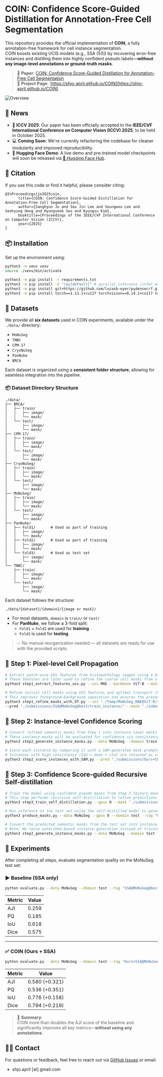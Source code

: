 # COIN: Confidence Score-Guided Distillation for Annotation-Free Cell Segmentation

This repository provides the official implementation of **COIN**, a fully annotation-free framework for cell instance segmentation.  
COIN boosts existing UCIS models (e.g., SSA [50]) by recovering error-free instances and distilling them into highly confident pseudo labels—**without any image-level annotations or ground-truth masks**.

> 📄 **Paper**: [COIN: Confidence Score-Guided Distillation for Annotation-Free Cell Segmentation](https://arxiv.org/pdf/2503.11439)  
> 🔗 **Project Page**: [https://shjo-april.github.io/COIN](https://shjo-april.github.io/COIN)

![Overview](./assets/Overview.png)

## 📰 News

- 📅 **ICCV 2025**: Our paper has been officially accepted to the **IEEE/CVF International Conference on Computer Vision (ICCV) 2025**, to be held in October 2025.
- 💻 **Coming Soon**: We're currently refactoring the codebase for cleaner modularity and improved reproducibility.
- 🚀 **Hugging Face Demo**: A live demo and pre-trained model checkpoints will soon be released via [🤗 Hugging Face Hub](https://huggingface.co/models).


## 📌 Citation

If you use this code or find it helpful, please consider citing:

```
@InProceedings{jo2025coin,
      title={COIN: Confidence Score-Guided Distillation for Annotation-Free Cell Segmentation}, 
      author={Sanghyun Jo and Seo Jin Lee and Seungwoo Lee and Seohyung Hong and Hyungseok Seo and Kyungsu Kim},
      booktitle={Proceedings of the IEEE/CVF International Conference on Computer Vision (ICCV)},
      year={2025}
}
```

## 📦 Installation

Set up the environment using:

```bash
python3 -m venv venv
source ./venv/bin/activate

python3 -m pip install -r requirements.txt
python3 -m pip install -U "ray[default]" # parallel inference (infer_masks.py)
python3 -m pip install git+https://github.com/lucasb-eyer/pydensecrf.git # for CRF
python3 -m pip install torch==1.13.1+cu117 torchvision==0.14.1+cu117 torchaudio==0.13.1 --extra-index-url https://download.pytorch.org/whl/cu117
```

## 📁 Datasets

We provide all **six datasets** used in COIN experiments, available under the `./data/` directory:

- `MoNuSeg`
- `TNBC`
- `CPM-17`
- `CryoNuSeg`
- `PanNuke`
- `BRCA`

Each dataset is organized using a **consistent folder structure**, allowing for seamless integration into the pipeline.

### 📦 Dataset Directory Structure

```
./data/
├── BRCA/
│   ├── train/
│   │   ├── image/
│   │   └── mask/
│   └── test/
│       ├── image/
│       └── mask/
├── CPM-17/
│   ├── train/
│   │   ├── image/
│   │   └── mask/
│   └── test/
│       ├── image/
│       └── mask/
├── CryoNuSeg/
│   ├── train/
│   │   ├── image/
│   │   └── mask/
│   └── test/
│       ├── image/
│       └── mask/
├── MoNuSeg/
│   ├── train/
│   │   ├── image/
│   │   └── mask/
│   └── test/
│       ├── image/
│       └── mask/
├── PanNuke/
│   ├── Fold1/       # Used as part of training
│   │   ├── image/
│   │   └── mask/
│   ├── Fold2/       # Used as part of training
│   │   ├── image/
│   │   └── mask/
│   └── Fold3/       # Used as test set
│       ├── image/
│       └── mask/
└── TNBC/
    ├── train/
    │   ├── image/
    │   └── mask/
    └── test/
        ├── image/
        └── mask/
```

Each dataset follows the structure:  
```
./data/{dataset}/{domain}/{image or mask}/
```

- For most datasets, `domain` is `train/` or `test/`
- For **PanNuke**, we follow a 3-fold split:
  - `Fold1` + `Fold2` are used for **training**
  - `Fold3` is used for **testing**

> ✅ No manual reorganization needed — all datasets are ready for use with the provided scripts.

## 🧩 Step 1: Pixel-level Cell Propagation

```bash
# Extract patch-wise USS features from histopathology images using a backbone (e.g., MAE with ViT-B).
# These features are later used to refine the coarse cell masks from a UCIS model.
python3 step1_extract_features_uss.py --uss MAE --backbone ViT-B --data MoNuSeg --domain train --zoom 6 --scales 1.0 --hflip

# Refine initial cell masks using USS features and optimal transport (OT).
# This improves foreground–background separation and ensures the presence of error-free instances.
python3 step1_refine_masks_with_OT.py --uss "./temp/MoNuSeg_MAE@ViT-B/train_{}@hflip/" --scales 6 --ot \
--pred "./submissions/SSA@MoNuSeg@best/train_instance/" --mask "./submissions/Ours+SSA@MoNuSeg@Step1/train/" --accumulate_centroids
```

## 🧠 Step 2: Instance-level Confidence Scoring

```bash
# Convert refined semantic masks from Step 1 into instance-level masks using connected component labeling and watershed.
# These instance masks will be evaluated for confidence via consistency with SAM-generated masks.
python3 step2_generate_instance_masks.py --data MoNuSeg --domain train --tag "Ours+SSA@MoNuSeg@Step1"

# Score each instance by comparing it with a SAM-generated mask prompted at its center point.
# Instances with high consistency (IoU > mean + std) are retained as confident masks for self-distillation.
python3 step2_score_instances_with_SAM.py --pred "./submissions/Ours+SSA@MoNuSeg@Step1/train_instance/" --mask "./submissions/Ours+SSA@MoNuSeg@Step1/train_sam/" --strategy mean+std 
```

## 🔁 Step 3: Confidence Score-guided Recursive Self-distillation

```bash
# Train the model using confident pseudo masks from Step 2 (binary masks only; no edge decoder is used).
# This step performs recursive self-distillation to refine predictions and expand confidence progressively.
python3 step3_train_self_distillation.py --gpus 0 --mask "./submissions/Ours+SSA@MoNuSeg@Step1/train_sam/" --tag "Ours+SSA@MoNuSeg@Self-Distillation" --nesterov --scales 100

# Run inference on the test set using the self-distilled model to generate final semantic segmentation predictions.
python3 produce_masks.py --data MoNuSeg --gpus 0 --domain test --tag "Ours+SSA@MoNuSeg@Self-Distillation" --pred "./submissions/Ours+SSA@MoNuSeg@Self-Distillation/test/" --checkpoint last

# Convert the predicted semantic masks from the test set into instance-level outputs using the same semantic-to-instance method from Step 2.
# Note: We reuse watershed-based instance generation instead of training a separate edge decoder.
python3 step2_generate_instance_masks.py --data MoNuSeg --domain test --tag "Ours+SSA@MoNuSeg@Self-Distillation"
```

## 🧪 Experiments

After completing all steps, evaluate segmentation quality on the MoNuSeg test set:

### ▶️ Baseline (SSA only)
```bash
python evaluate.py --data MoNuSeg --domain test --tag "SSA@MoNuSeg@best"
```

| Metric     | Value  |
|------------|--------|
| AJI        | 0.259  |
| PQ         | 0.185  |
| IoU        | 0.618  |
| Dice       | 0.575  |

---

### ✅ COIN (Ours + SSA)
```bash
python evaluate.py --data MoNuSeg --domain test --tag "Ours+SSA@MoNuSeg"
```

| Metric | Value | 
|--------|----------------|
| AJI    | 0.580 (+0.321) |
| PQ     | 0.536 (+0.351) |
| IoU    | 0.776 (+0.158) |
| Dice   | 0.794 (+0.219) |

> 🔎 **Summary**:  
> COIN more than doubles the AJI score of the baseline and significantly improves all key metrics—**without using any annotations**.


## 🙋‍♀️ Contact

For questions or feedback, feel free to reach out via [GitHub Issues](https://github.com/shjo-april/COIN/issues) or email:

- shjo.april [at] gmail.com